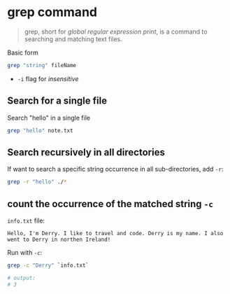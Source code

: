 # grep command

> grep, short for *global regular expression print*, is a command to searching and matching text files.

Basic form
```bash
grep "string" fileName
```

- `-i` flag for *insensitive*

## Search for a single file

Search "hello" in a single file
```bash
grep "hello" note.txt
```

## Search recursively in all directories

If want to search a specific string occurrence in all sub-directories, add `-r`:
```bash
grep -r "hello" ./*
```

## count the occurrence of the matched string `-c`

`info.txt` file:
```
Hello, I'm Derry. I like to travel and code. Derry is my name. I also went to Derry in northen Ireland!
```

Run with `-c`:
```bash
grep -c "Derry" `info.txt`

# output:
# 3
```
